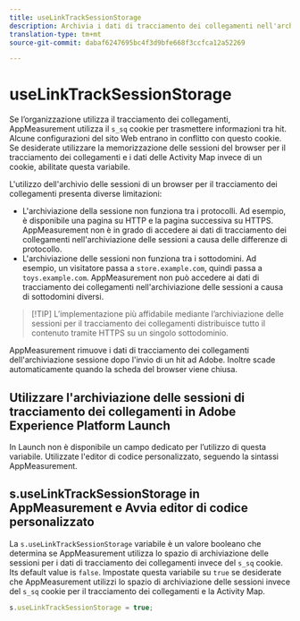 ```yaml
---
title: useLinkTrackSessionStorage
description: Archivia i dati di tracciamento dei collegamenti nell'archivio delle sessioni invece di un cookie.
translation-type: tm+mt
source-git-commit: dabaf6247695bc4f3d9bfe668f3ccfca12a52269

---
```



# useLinkTrackSessionStorage

Se l’organizzazione utilizza il tracciamento dei collegamenti, AppMeasurement utilizza il `s_sq` cookie per trasmettere informazioni tra hit. Alcune configurazioni del sito Web entrano in conflitto con questo cookie. Se desiderate utilizzare la memorizzazione delle sessioni del browser per il tracciamento dei collegamenti e i dati delle Activity Map invece di un cookie, abilitate questa variabile.

L&#39;utilizzo dell&#39;archivio delle sessioni di un browser per il tracciamento dei collegamenti presenta diverse limitazioni:

* L&#39;archiviazione della sessione non funziona tra i protocolli. Ad esempio, è disponibile una pagina su HTTP e la pagina successiva su HTTPS. AppMeasurement non è in grado di accedere ai dati di tracciamento dei collegamenti nell&#39;archiviazione delle sessioni a causa delle differenze di protocollo.
* L&#39;archiviazione delle sessioni non funziona tra i sottodomini. Ad esempio, un visitatore passa a `store.example.com`, quindi passa a `toys.example.com`. AppMeasurement non può accedere ai dati di tracciamento dei collegamenti nell&#39;archiviazione delle sessioni a causa di sottodomini diversi.

>[!TIP] L’implementazione più affidabile mediante l’archiviazione delle sessioni per il tracciamento dei collegamenti distribuisce tutto il contenuto tramite HTTPS su un singolo sottodominio.

AppMeasurement rimuove i dati di tracciamento dei collegamenti dell&#39;archiviazione sessione dopo l&#39;invio di un hit ad Adobe. Inoltre scade automaticamente quando la scheda del browser viene chiusa.

## Utilizzare l&#39;archiviazione delle sessioni di tracciamento dei collegamenti in Adobe Experience Platform Launch

In Launch non è disponibile un campo dedicato per l’utilizzo di questa variabile. Utilizzate l&#39;editor di codice personalizzato, seguendo la sintassi AppMeasurement.

## s.useLinkTrackSessionStorage in AppMeasurement e Avvia editor di codice personalizzato

La `s.useLinkTrackSessionStorage` variabile è un valore booleano che determina se AppMeasurement utilizza lo spazio di archiviazione delle sessioni per i dati di tracciamento dei collegamenti invece del `s_sq` cookie. Its default value is `false`. Impostate questa variabile su `true` se desiderate che AppMeasurement utilizzi lo spazio di archiviazione delle sessioni invece del `s_sq` cookie per il tracciamento dei collegamenti e la Activity Map.

```js
s.useLinkTrackSessionStorage = true;
```
